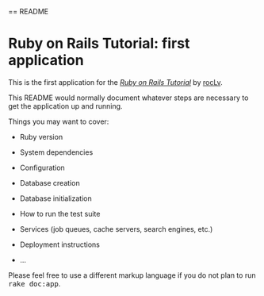 == README
# Ruby on Rails Tutorial: first application  
  
This is the first application for the 
[*Ruby on Rails Tutorial*](http://railstutorial.org/) 
by [rocLv](http://roclv.github.io/). 

This README would normally document whatever steps are necessary to get the
application up and running.

Things you may want to cover:

* Ruby version

* System dependencies

* Configuration

* Database creation

* Database initialization

* How to run the test suite

* Services (job queues, cache servers, search engines, etc.)

* Deployment instructions

* ...


Please feel free to use a different markup language if you do not plan to run
<tt>rake doc:app</tt>.
